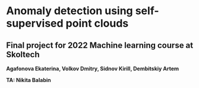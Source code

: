 # Anomaly detection using self-supervised point clouds

## Final project for 2022 Machine learning course at Skoltech

**Agafonova Ekaterina, Volkov Dmitry, Sidnov Kirill, Dembitskiy Artem**

**TA: Nikita Balabin**
